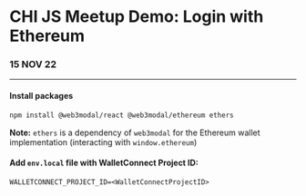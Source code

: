 # CHI JS Meetup Demo: Login with Ethereum
### 15 NOV 22

---

#### Install packages
```sh
npm install @web3modal/react @web3modal/ethereum ethers
```
**Note:** `ethers` is a dependency of `web3modal` for the Ethereum wallet implementation (interacting with `window.ethereum`)

#### Add `env.local` file with WalletConnect Project ID:
```
WALLETCONNECT_PROJECT_ID=<WalletConnectProjectID>
```